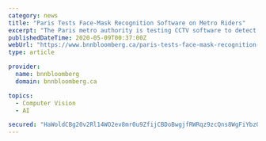 ```yaml
---
category: news
title: "Paris Tests Face-Mask Recognition Software on Metro Riders"
excerpt: "The Paris metro authority is testing CCTV software to detect whether travelers are wearing face masks. It’s part of the city’s efforts to end lockdown and help prevent the spread of Covid-19, but it’s raised concerns from the government’s privacy watchdog."
publishedDateTime: 2020-05-09T00:37:00Z
webUrl: "https://www.bnnbloomberg.ca/paris-tests-face-mask-recognition-software-on-metro-riders-1.1432720"
type: article

provider:
  name: bnnbloomberg
  domain: bnnbloomberg.ca

topics:
  - Computer Vision
  - AI

secured: "HaWoldCBg20v2Rl14WO2ev8mr0u9ZfijCBDoBwgjfRWRqz9zcQns8WgFiYbzOxHpEGM2COIDgREcOYUzgz7XRjgMeB6lcgeX4aaJa6VJKxp93FxJnRgnx2xg3sBxuX/+PDfwejXoCFZ8iG3C/sJvaEPQpjWeJsIeA5rUbRgtQXL0uNaJ6X2jm658sHzXq3cYOrdO0CXuU+aFWx5jnBMBvFsVwR9dC/iBiLhPAqpH+NeJymzicNCkHbxBbykpdFBGBkFRBww1GRZarMxyGkgyDndf3GBw/8FmLSZWqNGGEzwNdjngGPzUz9BQudRbZ9Ln;vxArks0QkDiOSI0FSS5d5w=="
---
```



